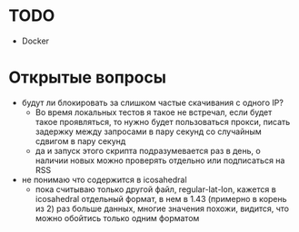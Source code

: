 # TODO
- Docker

# Открытые вопросы
- будут ли блокировать за слишком частые скачивания с одного IP?
  - Во время локальных тестов я такое не встречал, если будет такое проявляться, то нужно будет пользоваться прокси,
писать задержку между запросами в пару секунд со случайным сдвигом в пару секунд
  - да и запуск этого скрипта подразумевается раз в день, о наличии новых можно проверять отдельно или подписаться на
RSS
- не понимаю что содержится в icosahedral
  - пока считываю только другой файл, regular-lat-lon, кажется в icosahedral отдельный формат, в нем в 1.43 
(примерно в корень из 2) раз больше данных, многие значения похожи, видится, что можно обойтись только одним форматом